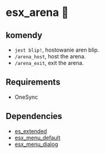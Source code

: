 # esx_arena 🔫

## komendy
- `jest blip!`, hostowanie aren blip.
- `/arena_host`, host the arena.
- `/arena_exit`, exit the arena.

## Requirements
- OneSync

## Dependencies
- [es_extended](https://github.com/esx-framework/esx-legacy/tree/main/%5Besx%5D/es_extended)
- [esx_menu_default](https://github.com/esx-framework/esx-legacy/tree/main/%5Besx%5D/esx_menu_default)
- [esx_menu_dialog](https://github.com/esx-framework/esx-legacy/tree/main/%5Besx%5D/esx_menu_dialog)
